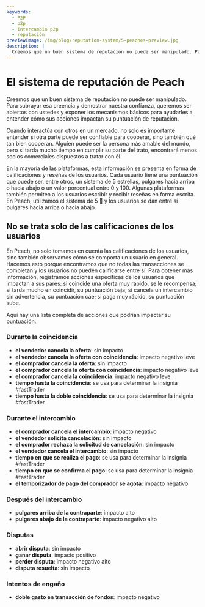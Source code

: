 ```yaml
---
keywords:
  - P2P
  - p2p
  - intercambio p2p
  - reputación
previewImage: /img/blog/reputation-system/5-peaches-preview.jpg
description: |
  Creemos que un buen sistema de reputación no puede ser manipulado. Para subrayar esa creencia y demostrar nuestra confianza, queremos ser abiertos con ustedes y exponer los mecanismos básicos para ayudarles a entender cómo sus acciones impactan su puntuación de reputación.
---
```


# El sistema de reputación de Peach

Creemos que un buen sistema de reputación no puede ser manipulado. Para subrayar esa creencia y demostrar nuestra confianza, queremos ser abiertos con ustedes y exponer los mecanismos básicos para ayudarles a entender cómo sus acciones impactan su puntuación de reputación.

Cuando interactúa con otros en un mercado, no solo es importante entender si otra parte puede ser confiable para cooperar, sino también qué tan bien cooperan. Alguien puede ser la persona más amable del mundo, pero si tarda mucho tiempo en cumplir su parte del trato, encontrará menos socios comerciales dispuestos a tratar con él.

En la mayoría de las plataformas, esta información se presenta en forma de calificaciones y reseñas de los usuarios. Cada usuario tiene una puntuación que puede ser, entre otros, un sistema de 5 estrellas, pulgares hacia arriba o hacia abajo o un valor porcentual entre 0 y 100. Algunas plataformas también permiten a los usuarios escribir y recibir reseñas en forma escrita. En Peach, utilizamos el sistema de 5 🍑 y los usuarios se dan entre sí pulgares hacia arriba o hacia abajo.

## No se trata solo de las calificaciones de los usuarios

En Peach, no solo tomamos en cuenta las calificaciones de los usuarios, sino también observamos cómo se comporta un usuario en general. Hacemos esto porque encontramos que no todas las transacciones se completan y los usuarios no pueden calificarse entre sí. Para obtener más información, registramos acciones específicas de los usuarios que impactan a sus pares: si coincide una oferta muy rápido, se le recompensa; si tarda mucho en coincidir, su puntuación baja; si cancela un intercambio sin advertencia, su puntuación cae; si paga muy rápido, su puntuación sube.

Aquí hay una lista completa de acciones que podrían impactar su puntuación:

### Durante la coincidencia

- **el vendedor cancela la oferta**: sin impacto
- **el vendedor cancela la oferta con coincidencia**: impacto negativo leve
- **el comprador cancela la oferta**: sin impacto
- **el comprador cancela la oferta con coincidencia**: impacto negativo leve
- **el comprador cancela la coincidencia**: impacto negativo leve
- **tiempo hasta la coincidencia**: se usa para determinar la insignia #fastTrader
- **tiempo hasta la doble coincidencia**: se usa para determinar la insignia #fastTrader

### Durante el intercambio

- **el comprador cancela el intercambio**: impacto negativo
- **el vendedor solicita cancelación**: sin impacto
- **el comprador rechaza la solicitud de cancelación**: sin impacto
- **el vendedor cancela el intercambio**: sin impacto
- **tiempo en que se realiza el pago**: se usa para determinar la insignia #fastTrader
- **tiempo en que se confirma el pago**: se usa para determinar la insignia #fastTrader
- **el temporizador de pago del comprador se agota**: impacto negativo

### Después del intercambio

- **pulgares arriba de la contraparte**: impacto alto
- **pulgares abajo de la contraparte**: impacto negativo alto

### Disputas

- **abrir disputa**: sin impacto
- **ganar disputa**: impacto positivo
- **perder disputa**: impacto negativo alto
- **disputa resuelta**: sin impacto

### Intentos de engaño

- **doble gasto en transacción de fondos**: impacto negativo

